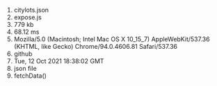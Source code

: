 1. citylots.json
2. expose.js
3. 779 kb
4. 68.12 ms
5. Mozilla/5.0 (Macintosh; Intel Mac OS X 10_15_7) AppleWebKit/537.36 (KHTML, like Gecko) Chrome/94.0.4606.81 Safari/537.36
6. github
7. Tue, 12 Oct 2021 18:38:02 GMT
8. json file
9. fetchData()